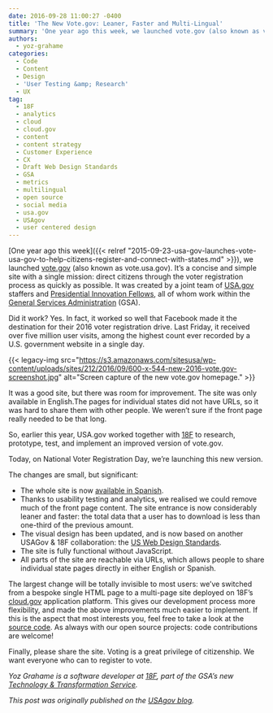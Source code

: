 ```yaml
---
date: 2016-09-28 11:00:27 -0400
title: 'The New Vote.gov: Leaner, Faster and Multi-Lingual'
summary: 'One year ago this week, we launched vote.gov (also known as vote.usa.gov). It&rsquo;s a concise and simple site with a single mission: direct citizens through the voter registration process as quickly as possible. It was created by a joint team of USA.gov staffers and Presidential Innovation Fellows, all of whom work within the General Services'
authors:
  - yoz-grahame
categories:
  - Code
  - Content
  - Design
  - 'User Testing &amp; Research'
  - UX
tag:
  - 18F
  - analytics
  - cloud
  - cloud.gov
  - content
  - content strategy
  - Customer Experience
  - CX
  - Draft Web Design Standards
  - GSA
  - metrics
  - multilingual
  - open source
  - social media
  - usa.gov
  - USAgov
  - user centered design
---
```


[One year ago this week]({{< relref "2015-09-23-usa-gov-launches-vote-usa-gov-to-help-citizens-register-and-connect-with-states.md" >}}), we launched [vote.gov](https://vote.gov/) (also known as vote.usa.gov). It’s a concise and simple site with a single mission: direct citizens through the voter registration process as quickly as possible. It was created by a joint team of [USA.gov](https://www.usa.gov/) staffers and [Presidential Innovation Fellows](https://www.whitehouse.gov/innovationfellows), all of whom work within the [General Services Administration](https://www.gsa.gov/) (GSA).

Did it work? Yes. In fact, it worked so well that Facebook made it the destination for their 2016 voter registration drive. Last Friday, it received over five million user visits, among the highest count ever recorded by a U.S. government website in a single day.

{{< legacy-img src="https://s3.amazonaws.com/sitesusa/wp-content/uploads/sites/212/2016/09/600-x-544-new-2016-vote.gov-screenshot.jpg" alt="Screen capture of the new vote.gov homepage." >}}

It was a good site, but there was room for improvement. The site was only available in English.The pages for individual states did not have URLs, so it was hard to share them with other people. We weren’t sure if the front page really needed to be that long.

So, earlier this year, USA.gov worked together with [18F](https://18f.gsa.gov/) to research, prototype, test, and implement an improved version of vote.gov.

Today, on National Voter Registration Day, we’re launching this new version.

The changes are small, but significant:

  * The whole site is now [available in Spanish](https://vote.gov/es/).
  * Thanks to usability testing and analytics, we realised we could remove much of the front page content. The site entrance is now considerably leaner and faster: the total data that a user has to download is less than one-third of the previous amount.
  * The visual design has been updated, and is now based on another USAGov & 18F collaboration: the [US Web Design Standards](https://standards.usa.gov/).
  * The site is fully functional without JavaScript.
  * All parts of the site are reachable via URLs, which allows people to share individual state pages directly in  either English or Spanish.

The largest change will be totally invisible to most users: we’ve switched from a bespoke single HTML page to a multi-page site deployed on 18F’s [cloud.gov](https://cloud.gov/) application platform. This gives our development process more flexibility, and made the above improvements much easier to implement. If this is the aspect that most interests you, feel free to take a look at the [source code](https://github.com/18F/vote-gov/). As always with our open source projects: code contributions are welcome!

Finally, please share the site. Voting is a great privilege of citizenship. We want everyone who can to register to vote.

_Yoz Grahame is a software developer at [18F](http://www.gsa.gov/portal/content/124182), part of the GSA’s new [Technology & Transformation Service](http://www.gsa.gov/portal/category/25729)._

_This post was originally published on the [USAgov blog](https://blog.usa.gov/)._